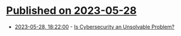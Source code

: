 # [Published on 2023-05-28](index.md)

* [2023-05-28, 18:22:00](https://it.slashdot.org/story/23/05/28/1820216/is-cybersecurity-an-unsolvable-problem?utm_source=rss1.0mainlinkanon&utm_medium=feed) - [Is Cybersecurity an Unsolvable Problem?](https://it.slashdot.org/story/23/05/28/1820216/is-cybersecurity-an-unsolvable-problem?utm_source=rss1.0mainlinkanon&utm_medium=feed)
